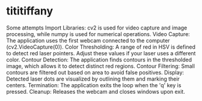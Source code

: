 # tititiffany
Some attempts
Import Libraries: cv2 is used for video capture and image processing, while numpy is used for numerical operations.
Video Capture: The application uses the first webcam connected to the computer (cv2.VideoCapture(0)).
Color Thresholding: A range of red in HSV is defined to detect red laser pointers. Adjust these values if your laser uses a different color.
Contour Detection: The application finds contours in the thresholded image, which allows it to detect distinct red regions.
Contour Filtering: Small contours are filtered out based on area to avoid false positives.
Display: Detected laser dots are visualized by outlining them and marking their centers.
Termination: The application exits the loop when the 'q' key is pressed.
Cleanup: Releases the webcam and closes windows upon exit.
